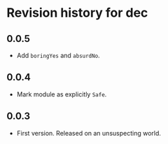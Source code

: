 # Revision history for dec

## 0.0.5

- Add `boringYes` and `absurdNo`.

## 0.0.4

- Mark module as explicitly `Safe`.

## 0.0.3

- First version. Released on an unsuspecting world.
